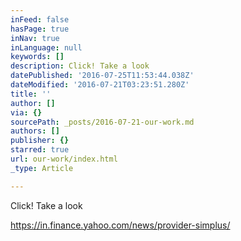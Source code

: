 ```yaml
---
inFeed: false
hasPage: true
inNav: true
inLanguage: null
keywords: []
description: Click! Take a look
datePublished: '2016-07-25T11:53:44.038Z'
dateModified: '2016-07-21T03:23:51.280Z'
title: ''
author: []
via: {}
sourcePath: _posts/2016-07-21-our-work.md
authors: []
publisher: {}
starred: true
url: our-work/index.html
_type: Article

---
```

Click! Take a look

https://in.finance.yahoo.com/news/provider-simplus/